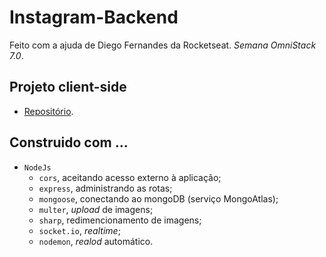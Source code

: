 # Instagram-Backend
Feito com a ajuda de Diego Fernandes da Rocketseat. *Semana OmniStack 7.0*.

## Projeto client-side
- [Repositório](https://github.com/Maycon-PE/Instagram-Frontend).

## Construido com ...
- `NodeJs`
  - `cors`, aceitando acesso externo à aplicação;
  - `express`, administrando as rotas;
  - `mongoose`, conectando ao mongoDB (serviço MongoAtlas);
  - `multer`, *upload* de imagens;
  - `sharp`, redimencionamento de imagens;
  - `socket.io`, *realtime*;
  - `nodemon`, *realod* automático.
  
